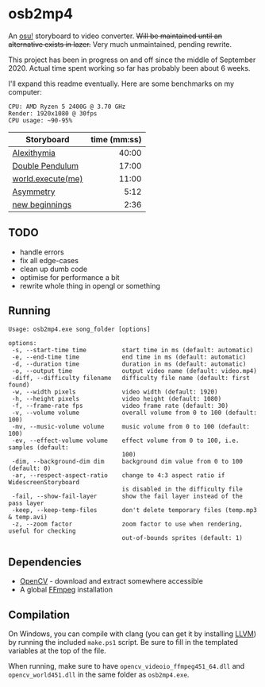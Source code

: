 # osb2mp4

An [osu!](https://osu.ppy.sh) storyboard to video converter. ~~Will be maintained until an alternative exists in lazer.~~ Very much unmaintained, pending rewrite.

This project has been in progress on and off since the middle of September 2020. Actual time spent working so far has probably been about 6 weeks.

I'll expand this readme eventually. Here are some benchmarks on my computer:

```
CPU: AMD Ryzen 5 2400G @ 3.70 GHz
Render: 1920x1080 @ 30fps
CPU usage: ~90-95%
```

| Storyboard             | time (mm:ss) |
|------------------------|-------------:|
| [Alexithymia](https://osu.ppy.sh/beatmapsets/1054045)            |        40:00 |
| [Double Pendulum](https://osu.ppy.sh/beatmapsets/695053)        |        17:00 |
| [world.execute(me)](https://osu.ppy.sh/beatmapsets/470977)      |        11:00 |
| [Asymmetry](https://osu.ppy.sh/beatmapsets/310499)              |         5:12 |
| [new beginnings](https://osu.ppy.sh/beatmapsets/1011011)         |         2:36 |

## TODO

- handle errors
- fix all edge-cases
- clean up dumb code
- optimise for performance a bit
- rewrite whole thing in opengl or something

## Running

```
Usage: osb2mp4.exe song_folder [options]

options:
 -s, --start-time time          start time in ms (default: automatic)
 -e, --end-time time            end time in ms (default: automatic)
 -d, --duration time            duration in ms (default: automatic)
 -o, --output time              output video name (default: video.mp4)
 -diff, --difficulty filename   difficulty file name (default: first found)
 -w, --width pixels             video width (default: 1920)
 -h, --height pixels            video height (default: 1080)
 -f, --frame-rate fps           video frame rate (default: 30)
 -v, --volume volume            overall volume from 0 to 100 (default: 100)
 -mv, --music-volume volume     music volume from 0 to 100 (default: 100)
 -ev, --effect-volume volume    effect volume from 0 to 100, i.e. samples (default:
                                100)
 -dim, --background-dim dim     background dim value from 0 to 100 (default: 0)
 -ar, --respect-aspect-ratio    change to 4:3 aspect ratio if WidescreenStoryboard
                                is disabled in the difficulty file
 -fail, --show-fail-layer       show the fail layer instead of the pass layer
 -keep, --keep-temp-files       don't delete temporary files (temp.mp3 & temp.avi)
 -z, --zoom factor              zoom factor to use when rendering, useful for checking
                                out-of-bounds sprites (default: 1)
```

## Dependencies

- [OpenCV](https://www.opencv.org/releases) - download and extract somewhere accessible
- A global [FFmpeg](https://ffmpeg.org/download.html) installation

## Compilation

On Windows, you can compile with clang (you can get it by installing [LLVM](https://releases.llvm.org/download.html)) by running the included `make.ps1` script. Be sure to fill in the templated variables at the top of the file.

When running, make sure to have `opencv_videoio_ffmpeg451_64.dll` and `opencv_world451.dll` in the same folder as `osb2mp4.exe`.
